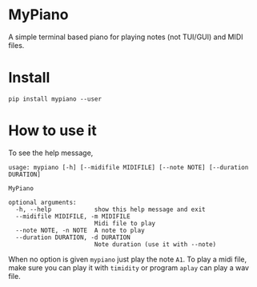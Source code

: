 # MyPiano

A simple terminal based piano for playing notes (not TUI/GUI) and MIDI files.

# Install

    pip install mypiano --user

# How to use it 

To see the help message,

```
usage: mypiano [-h] [--midifile MIDIFILE] [--note NOTE] [--duration DURATION]

MyPiano

optional arguments:
  -h, --help            show this help message and exit
  --midifile MIDIFILE, -m MIDIFILE
                        Midi file to play
  --note NOTE, -n NOTE  A note to play
  --duration DURATION, -d DURATION
                        Note duration (use it with --note)

```

When no option is given `mypiano` just play the note `A1`. To play a midi file,
make sure you can play it with `timidity` or program `aplay` can play a wav
file. 
